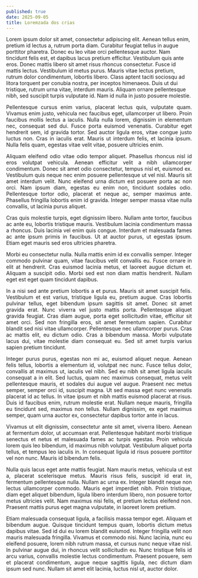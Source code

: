 ```yaml
---
published: true
date: 2025-09-05
title: Loremzada dos crias
---
```

Lorem ipsum dolor sit amet, consectetur adipiscing elit. Aenean tellus enim, pretium id lectus a, rutrum porta diam. Curabitur feugiat tellus in augue porttitor pharetra. Donec eu leo vitae orci pellentesque auctor. Nam tincidunt felis est, et dapibus lacus pretium efficitur. Vestibulum quis ante eros. Donec mattis libero sit amet risus rhoncus consectetur. Fusce id mattis lectus. Vestibulum id metus purus. Mauris vitae lectus pretium, rutrum dolor condimentum, lobortis libero. Class aptent taciti sociosqu ad litora torquent per conubia nostra, per inceptos himenaeos. Duis ut dui tristique, rutrum urna vitae, interdum mauris. Aliquam ornare pellentesque nibh, sed suscipit turpis vulputate id. Nam id nulla in justo posuere molestie.

<p style="text-align: justify">Pellentesque cursus enim varius, placerat lectus quis, vulputate quam. Vivamus enim justo, vehicula nec faucibus eget, ullamcorper ut libero. Proin faucibus mollis lectus a iaculis. Nulla nulla lorem, dignissim in elementum nec, consequat sed dui. Fusce porta euismod venenatis. Curabitur eget hendrerit sem, id gravida tortor. Sed auctor ligula eros, vitae congue justo luctus non. Cras in iaculis erat. Mauris ut interdum felis, et lacinia ipsum. Nulla felis quam, egestas vitae velit vitae, posuere ultricies enim.</p><p style="text-align: justify">Aliquam eleifend odio vitae odio tempor aliquet. Phasellus rhoncus nisl id eros volutpat vehicula. Aenean efficitur velit a nibh ullamcorper condimentum. Donec sit amet odio consectetur, tempus nisl et, euismod ex. Vestibulum quis neque nec enim posuere pellentesque ut vel nisl. Mauris sit amet interdum velit. Nunc eleifend urna dictum est posuere porta ac non orci. Nam ipsum diam, egestas eu enim non, tincidunt sodales odio. Pellentesque tortor odio, placerat et neque ac, semper maximus ante. Phasellus fringilla lobortis enim id gravida. Integer semper massa vitae nulla convallis, ut lacinia purus aliquet.</p><p style="text-align: justify">Cras quis molestie turpis, eget dignissim libero. Nullam ante tortor, faucibus ac ante eu, lobortis tristique mauris. Vestibulum lacinia condimentum massa a rhoncus. Duis lacinia vel enim quis congue. Interdum et malesuada fames ac ante ipsum primis in faucibus. Ut at auctor purus, ut egestas ipsum. Etiam eget mauris sed eros ultricies pharetra.</p><p style="text-align: justify">Morbi eu consectetur nulla. Nulla mattis enim id ex convallis semper. Integer commodo pulvinar quam, vitae faucibus velit convallis eu. Fusce ornare in elit at hendrerit. Cras euismod lacinia metus, et laoreet augue dictum et. Aliquam a suscipit odio. Morbi sed est non diam mattis hendrerit. Nullam eget est eget quam tincidunt dapibus.</p><p style="text-align: justify">In a nisi sed ante pretium lobortis a et purus. Mauris sit amet suscipit felis. Vestibulum et est varius, tristique ligula eu, pretium augue. Cras lobortis pulvinar tellus, eget bibendum ipsum sagittis sit amet. Donec sit amet gravida erat. Nunc viverra vel justo mattis porta. Pellentesque aliquet gravida feugiat. Cras diam augue, porta eget sollicitudin vitae, efficitur sit amet orci. Sed non fringilla eros, sit amet fermentum sapien. Curabitur blandit sed nisi vitae ullamcorper. Pellentesque nec ullamcorper purus. Cras ac mattis elit, eu dictum odio. Cras a bibendum massa. Morbi vulputate lacus dui, vitae molestie diam consequat eu. Sed sit amet turpis varius sapien pretium tincidunt.</p><p style="text-align: justify">Integer purus purus, egestas non mi ac, euismod aliquet neque. Aenean felis tellus, lobortis a elementum id, volutpat nec nunc. Fusce tellus dolor, convallis at maximus ut, iaculis vel nibh. Sed eu nibh sit amet ligula iaculis consequat a in elit. Sed luctus, quam nec maximus consequat, metus velit pellentesque mauris, et sodales dui augue vel augue. Praesent nec metus semper, semper orci id, suscipit magna. Ut sed massa eget nunc venenatis placerat id ac tellus. In vitae ipsum et nibh mattis euismod placerat at risus. Duis id faucibus enim, rutrum molestie erat. Nullam neque mauris, fringilla eu tincidunt sed, maximus non tellus. Nullam dignissim, ex eget maximus semper, quam urna auctor ex, consectetur dapibus tortor ante in lacus.</p><p style="text-align: justify">Vivamus ut elit dignissim, consectetur ante sit amet, viverra libero. Aenean at fermentum dolor, ut accumsan erat. Pellentesque habitant morbi tristique senectus et netus et malesuada fames ac turpis egestas. Proin vehicula lorem quis leo bibendum, id maximus nibh volutpat. Vestibulum aliquet porta tellus, et tempus leo iaculis in. In consequat ligula id risus posuere porttitor vel non nunc. Mauris id bibendum felis.</p><p style="text-align: justify">Nulla quis lacus eget ante mattis feugiat. Nam mauris metus, vehicula ut est a, placerat scelerisque metus. Mauris risus felis, suscipit id erat in, fermentum pellentesque nulla. Nullam ac urna ex. Integer blandit neque non lectus ullamcorper commodo. Mauris eget imperdiet nibh. Proin tristique, diam eget aliquet bibendum, ligula libero interdum libero, non posuere tortor metus ultricies velit. Nam maximus nisi felis, et pretium lectus eleifend non. Praesent mattis purus eget magna vulputate, in laoreet lorem pretium.</p><p style="text-align: justify">Etiam malesuada consequat ligula, a facilisis massa tempor eget. Aliquam et bibendum augue. Quisque tincidunt tempus quam, lobortis dictum metus dapibus vitae. Sed id dui eu lorem blandit euismod. Integer fringilla velit non mauris malesuada fringilla. Vivamus et commodo nisi. Nunc lacinia, nunc eu eleifend posuere, lorem nibh rutrum massa, et cursus nunc neque vitae nisl. In pulvinar augue dui, in rhoncus velit sollicitudin eu. Nunc tristique felis id arcu varius, convallis molestie lectus condimentum. Praesent posuere, sem et placerat condimentum, augue neque sagittis ligula, nec dictum diam ipsum sed nunc. Nullam sit amet elit lacinia, luctus nisl ut, auctor dolor.</p>